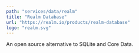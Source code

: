 ```yaml
---
path: "services/data/realm"
title: "Realm Database"
url: "https://realm.io/products/realm-database"
logo: "realm.svg"
---
```


An open source alternative to SQLite and Core Data.
